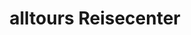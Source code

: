 ---
title: "alltours Reisecenter"
url: /ingelheim-am-rhein/alltours-reisecenter/
shop: Reisebüro
---